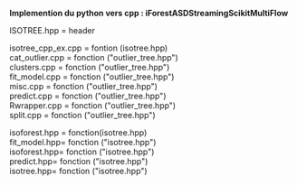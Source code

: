 **Implemention du python vers cpp : iForestASDStreamingScikitMultiFlow**

ISOTREE.hpp = header

isotree_cpp_ex.cpp = fontion (isotree.hpp)<br>
cat_outlier.cpp = fonction ("outlier_tree.hpp")<br>
clusters.cpp = fonction ("outlier_tree.hpp")<br>
fit_model.cpp = fonction ("outlier_tree.hpp")<br>
misc.cpp = fonction ("outlier_tree.hpp")<br>
predict.cpp = fonction ("outlier_tree.hpp")<br>
Rwrapper.cpp = fonction ("outlier_tree.hpp")<br>
split.cpp = fonction ("outlier_tree.hpp")<br>

isoforest.hpp = fonction(isotree.hpp)<br>
fit_model.hpp= fonction ("isotree.hpp")<br>
isoforest.hpp= fonction ("isotree.hpp")<br>
predict.hpp= fonction ("isotree.hpp")<br>
isotree.hpp= fonction ("isotree.hpp")<br>
